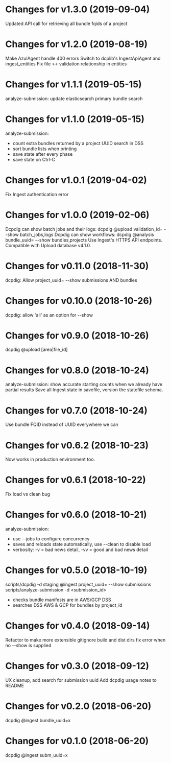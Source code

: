 # Changes for v1.3.0 (2019-09-04)
Updated API call for retrieving all bundle fqids of a project

# Changes for v1.2.0 (2019-08-19)
Make AzulAgent handle 400 errors
Switch to dcplib's IngestApiAgent and ingest_entities
Fix file <-> validation relationship in entities

# Changes for v1.1.1 (2019-05-15)
analyze-submission: update elasticsearch primary bundle search

# Changes for v1.1.0 (2019-05-15)
analyze-submission:
 - count extra bundles returned by a project UUID search in DSS
 - sort bundle lists when printing
 - save state after every phase
 - save state on Ctrl-C

# Changes for v1.0.1 (2019-04-02)
Fix Ingest authentication error


# Changes for v1.0.0 (2019-02-06)
Dcpdig can show batch jobs and their logs: dcpdig @upload validation_id=<uuid> --show batch_jobs,logs
Dcpdig can show workflows: dcpdig @analysis bundle_uuid=<uuid> --show bundles,projects
Use Ingest's HTTPS API endpoints.
Compatible with Upload database v4.1.0.


# Changes for v0.11.0 (2018-11-30)
dcpdig: Allow project_uuid=<x> --show submissions AND bundles

# Changes for v0.10.0 (2018-10-26)
dcpdig: allow 'all' as an option for --show

# Changes for v0.9.0 (2018-10-26)
dcpdig @upload [area|file_id]

# Changes for v0.8.0 (2018-10-24)
analyze-submission: show accurate starting counts when we already have partial results
Save all Ingest state in savefile, version the statefile schema.

# Changes for v0.7.0 (2018-10-24)
Use bundle FQID instead of UUID everywhere we can

# Changes for v0.6.2 (2018-10-23)
Now works in production environment too.

# Changes for v0.6.1 (2018-10-22)
Fix load vs clean bug

# Changes for v0.6.0 (2018-10-21)
analyze-submission:
 - use --jobs to configure concurrency
 - saves and reloads state automatically, use --clean to disable load
 - verbosity: -v = bad news detail, -vv = good and bad news detail

# Changes for v0.5.0 (2018-10-19)
scripts/dcpdig -d staging @ingest project_uuid=<uuid> --show submissions
scripts/analyze-submission -d <deployment> <submission_id>
  - checks bundle manifests are in AWS/GCP DSS
  - searches DSS AWS & GCP for bundles by project_id

# Changes for v0.4.0 (2018-09-14)
Refactor to make more extensible
gitignore build and dist dirs
fix error when no --show is supplied

# Changes for v0.3.0 (2018-09-12)
UX cleanup, add search for submission uuid
Add dcpdig usage notes to README

# Changes for v0.2.0 (2018-06-20)
dcpdig @ingest bundle_uuid=x

# Changes for v0.1.0 (2018-06-20)
dcpdig @ingest subm_uuid=x

